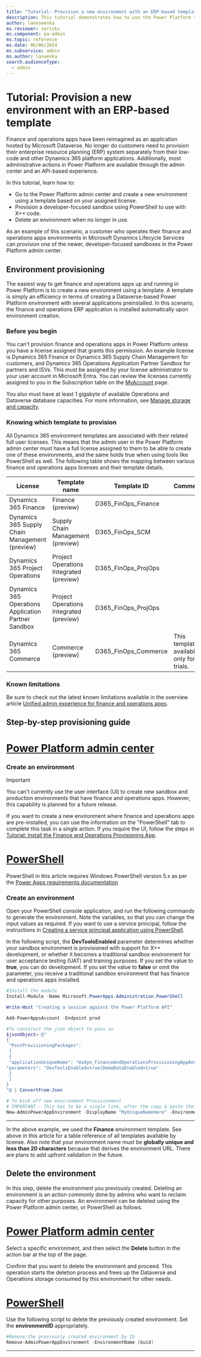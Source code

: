 ```yaml
---
title: "Tutorial: Provision a new environment with an ERP-based template  | Microsoft Docs"
description: This tutorial demonstrates how to use the Power Platform to Provision an environment with finance and operations apps installed.
author: laneswenka
ms.reviewer: sericks
ms.component: pa-admin
ms.topic: reference
ms.date: 06/06/2024
ms.subservice: admin
ms.author: laswenka
search.audienceType: 
  - admin
---
```


# Tutorial: Provision a new environment with an ERP-based template

Finance and operations apps have been reimagined as an application hosted by Microsoft Dataverse. No longer do customers need to provision their enterprise resource planning (ERP) system separately from their low-code and other Dynamics 365 platform applications. Additionally, most administrative actions in Power Platform are available through the admin center and an API-based experience.

In this tutorial, learn how to:

- Go to the Power Platform admin center and create a new environment using a template based on your assigned license.
- Provision a developer-focused sandbox using PowerShell to use with X++ code.
- Delete an environment when no longer in use.

As an example of this scenario, a customer who operates their finance and operations apps environments in Microsoft Dynamics Lifecycle Services can provision one of the newer, developer-focused sandboxes in the Power Platform admin center. 

## Environment provisioning

The easiest way to get finance and operations apps up and running in Power Platform is to create a new environment using a template. A template is simply an efficiency in terms of creating a Dataverse-based Power Platform environment with several applications preinstalled. In this scenario, the finance and operations ERP application is installed automatically upon environment creation.

### Before you begin

You can't provision finance and operations apps in Power Platform unless you have a license assigned that grants this permission. An example license is Dynamics 365 Finance or Dynamics 365 Supply Chain Management for customers, and Dynamics 365 Operations Application Partner Sandbox for partners and ISVs. This must be assigned by your license administrator to your user account in Microsoft Entra. You can review the licenses currently assigned to you in the Subscription table on the [MyAccount](https://portal.office.com/account/?ref=MeControl) page.

You also must have at least 1 gigabyte of available Operations and Dataverse database capacities. For more information, see [Manage storage and capacity](../finance-operations-storage-capacity.md).

### Knowing which template to provision

All Dynamics 365 environment templates are associated with their related full user licenses. This means that the admin user in the Power Platform admin center must have a full license assigned to them to be able to create one of these environments, and the same holds true when using tools like PowerShell as well. The following table shows the mapping between various finance and operations apps licenses and their template details.

| License | Template name | Template ID | Comments |
| ----------- | ----------- |----------- |----------- |
| Dynamics 365 Finance| Finance (preview) | D365_FinOps_Finance |  |
| Dynamics 365 Supply Chain Management (preview) | Supply Chain Management (preview) | D365_FinOps_SCM |  |
| Dynamics 365 Project Operations | Project Operations Integrated (preview) | D365_FinOps_ProjOps |  |
| Dynamics 365 Operations Application Partner Sandbox | Project Operations Integrated (preview) | D365_FinOps_ProjOps | |
| Dynamics 365 Commerce| Commerce (preview) | D365_FinOps_Commerce | This template is available only for trials. |

### Known limitations

Be sure to check out the latest known limitations available in the overview article [Unified admin experience for finance and operations apps](finance-operations-apps-overview.md#known-limitations).

## Step-by-step provisioning guide

# [Power Platform admin center](#tab/PPAC)

### Create an environment

> [!IMPORTANT]
> You can't currently use the user interface (UI) to create new sandbox and production environments that have finance and operations apps. However, this capability is planned for a future release.

If you want to create a new environment where finance and operations apps are pre-installed, you can use the information on the "PowerShell" tab to complete this task in a single action. If you require the UI, follow the steps in [Tutorial: Install the Finance and Operations Provisioning App](./tutorial-install-finance-operations-provisioning-app.md).

# [PowerShell](#tab/PowerShell)

PowerShell in this article requires Windows PowerShell version 5.x as per the [Power Apps requirements documentation](https://learn.microsoft.com/en-us/power-platform/admin/powerapps-powershell#prerequisites)

### Create an environment

Open your PowerShell console application, and run the following commands to generate the environment. Note the variables, so that you can change the input values as required. If you want to use a service principal, follow the instructions in [Creating a service principal application using PowerShell](../powershell-create-service-principal.md).

In the following script, the **DevToolsEnabled** parameter determines whether your sandbox environment is provisioned with support for X++ development, or whether it becomes a traditional sandbox environment for user acceptance testing (UAT) and training purposes. If you set the value to **true**, you can do development. If you set the value to **false** or omit the parameter, you receive a traditional sandbox environment that has finance and operations apps installed.

```powershell
#Install the module
Install-Module -Name Microsoft.PowerApps.Administration.PowerShell

Write-Host "Creating a session against the Power Platform API"

Add-PowerAppsAccount -Endpoint prod

#To construct the json object to pass in
$jsonObject= @" 
{ 
 "PostProvisioningPackages": 
 [ 
 { 
 "applicationUniqueName": "msdyn_FinanceAndOperationsProvisioningAppAnchor", 
"parameters": "DevToolsEnabled=true|DemoDataEnabled=true" 
 } 
 ] 
} 
"@ | ConvertFrom-Json

# To kick off new environment Provisionment
# IMPORTANT - This has to be a single line, after the copy & paste the command
New-AdminPowerAppEnvironment -DisplayName "MyUniqueNameHere" -EnvironmentSku Sandbox -Templates "D365_FinOps_Finance" -TemplateMetadata $jsonObject -LocationName "Canada" -ProvisionDatabase
```
---

In the above example, we used the **Finance** environment template. See above in this article for a table reference of all templates available by license. Also note that your environment name must be **globally unique and less than 20 characters** because that derives the environment URL. There are plans to add upfront validation in the future.

## Delete the environment
In this step, delete the environment you previously created. Deleting an environment is an action commonly done by admins who want to reclaim capacity for other purposes. An environment can be deleted using the Power Platform admin center, or PowerShell as follows.

# [Power Platform admin center](#tab/PPAC)

Select a specific environment, and then select the **Delete** button in the action bar at the top of the page.

Confirm that you want to delete the environment and proceed. This operation starts the deletion process and frees up the Dataverse and Operations storage consumed by this environment for other needs.

# [PowerShell](#tab/PowerShell)

Use the following script to delete the previously created environment. Set the **environmentID** appropriately.

```powershell
#Remove the previously created environment by ID
Remove-AdminPowerAppEnvironment -EnvironmentName [Guid]
```
---
